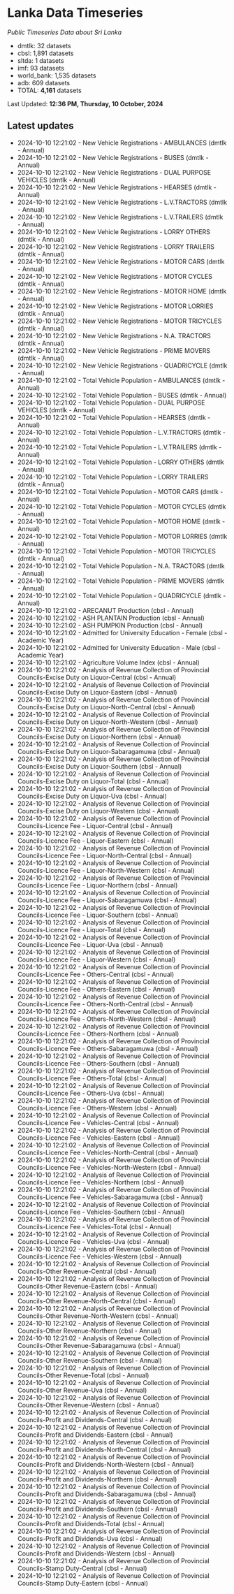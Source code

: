# Lanka Data Timeseries
*Public Timeseries Data about Sri Lanka*

* dmtlk: 32 datasets
* cbsl: 1,891 datasets
* sltda: 1 datasets
* imf: 93 datasets
* world_bank: 1,535 datasets
* adb: 609 datasets
* TOTAL: **4,161** datasets

Last Updated: **12:36 PM, Thursday, 10 October, 2024**

## Latest updates

* 2024-10-10 12:21:02 - New Vehicle Registrations - AMBULANCES (dmtlk - Annual)
* 2024-10-10 12:21:02 - New Vehicle Registrations - BUSES (dmtlk - Annual)
* 2024-10-10 12:21:02 - New Vehicle Registrations - DUAL PURPOSE VEHICLES (dmtlk - Annual)
* 2024-10-10 12:21:02 - New Vehicle Registrations - HEARSES (dmtlk - Annual)
* 2024-10-10 12:21:02 - New Vehicle Registrations - L.V.TRACTORS (dmtlk - Annual)
* 2024-10-10 12:21:02 - New Vehicle Registrations - L.V.TRAILERS (dmtlk - Annual)
* 2024-10-10 12:21:02 - New Vehicle Registrations - LORRY OTHERS (dmtlk - Annual)
* 2024-10-10 12:21:02 - New Vehicle Registrations - LORRY TRAILERS (dmtlk - Annual)
* 2024-10-10 12:21:02 - New Vehicle Registrations - MOTOR CARS (dmtlk - Annual)
* 2024-10-10 12:21:02 - New Vehicle Registrations - MOTOR CYCLES (dmtlk - Annual)
* 2024-10-10 12:21:02 - New Vehicle Registrations - MOTOR HOME (dmtlk - Annual)
* 2024-10-10 12:21:02 - New Vehicle Registrations - MOTOR LORRIES (dmtlk - Annual)
* 2024-10-10 12:21:02 - New Vehicle Registrations - MOTOR TRICYCLES (dmtlk - Annual)
* 2024-10-10 12:21:02 - New Vehicle Registrations - N.A. TRACTORS (dmtlk - Annual)
* 2024-10-10 12:21:02 - New Vehicle Registrations - PRIME MOVERS (dmtlk - Annual)
* 2024-10-10 12:21:02 - New Vehicle Registrations - QUADRICYCLE (dmtlk - Annual)
* 2024-10-10 12:21:02 - Total Vehicle Population - AMBULANCES (dmtlk - Annual)
* 2024-10-10 12:21:02 - Total Vehicle Population - BUSES (dmtlk - Annual)
* 2024-10-10 12:21:02 - Total Vehicle Population - DUAL PURPOSE VEHICLES (dmtlk - Annual)
* 2024-10-10 12:21:02 - Total Vehicle Population - HEARSES (dmtlk - Annual)
* 2024-10-10 12:21:02 - Total Vehicle Population - L.V.TRACTORS (dmtlk - Annual)
* 2024-10-10 12:21:02 - Total Vehicle Population - L.V.TRAILERS (dmtlk - Annual)
* 2024-10-10 12:21:02 - Total Vehicle Population - LORRY OTHERS (dmtlk - Annual)
* 2024-10-10 12:21:02 - Total Vehicle Population - LORRY TRAILERS (dmtlk - Annual)
* 2024-10-10 12:21:02 - Total Vehicle Population - MOTOR CARS (dmtlk - Annual)
* 2024-10-10 12:21:02 - Total Vehicle Population - MOTOR CYCLES (dmtlk - Annual)
* 2024-10-10 12:21:02 - Total Vehicle Population - MOTOR HOME (dmtlk - Annual)
* 2024-10-10 12:21:02 - Total Vehicle Population - MOTOR LORRIES (dmtlk - Annual)
* 2024-10-10 12:21:02 - Total Vehicle Population - MOTOR TRICYCLES (dmtlk - Annual)
* 2024-10-10 12:21:02 - Total Vehicle Population - N.A. TRACTORS (dmtlk - Annual)
* 2024-10-10 12:21:02 - Total Vehicle Population - PRIME MOVERS (dmtlk - Annual)
* 2024-10-10 12:21:02 - Total Vehicle Population - QUADRICYCLE (dmtlk - Annual)
* 2024-10-10 12:21:02 - ARECANUT Production (cbsl - Annual)
* 2024-10-10 12:21:02 - ASH PLANTAIN Production (cbsl - Annual)
* 2024-10-10 12:21:02 - ASH PUMPKIN Production (cbsl - Annual)
* 2024-10-10 12:21:02 - Admitted for University Education - Female (cbsl - Academic Year)
* 2024-10-10 12:21:02 - Admitted for University Education - Male (cbsl - Academic Year)
* 2024-10-10 12:21:02 - Agriculture Volume Index (cbsl - Annual)
* 2024-10-10 12:21:02 - Analysis of Revenue Collection of Provincial Councils-Excise Duty on Liquor-Central (cbsl - Annual)
* 2024-10-10 12:21:02 - Analysis of Revenue Collection of Provincial Councils-Excise Duty on Liquor-Eastern (cbsl - Annual)
* 2024-10-10 12:21:02 - Analysis of Revenue Collection of Provincial Councils-Excise Duty on Liquor-North-Central (cbsl - Annual)
* 2024-10-10 12:21:02 - Analysis of Revenue Collection of Provincial Councils-Excise Duty on Liquor-North-Western (cbsl - Annual)
* 2024-10-10 12:21:02 - Analysis of Revenue Collection of Provincial Councils-Excise Duty on Liquor-Northern (cbsl - Annual)
* 2024-10-10 12:21:02 - Analysis of Revenue Collection of Provincial Councils-Excise Duty on Liquor-Sabaragamuwa (cbsl - Annual)
* 2024-10-10 12:21:02 - Analysis of Revenue Collection of Provincial Councils-Excise Duty on Liquor-Southern (cbsl - Annual)
* 2024-10-10 12:21:02 - Analysis of Revenue Collection of Provincial Councils-Excise Duty on Liquor-Total (cbsl - Annual)
* 2024-10-10 12:21:02 - Analysis of Revenue Collection of Provincial Councils-Excise Duty on Liquor-Uva (cbsl - Annual)
* 2024-10-10 12:21:02 - Analysis of Revenue Collection of Provincial Councils-Excise Duty on Liquor-Western (cbsl - Annual)
* 2024-10-10 12:21:02 - Analysis of Revenue Collection of Provincial Councils-Licence Fee - Liquor-Central (cbsl - Annual)
* 2024-10-10 12:21:02 - Analysis of Revenue Collection of Provincial Councils-Licence Fee - Liquor-Eastern (cbsl - Annual)
* 2024-10-10 12:21:02 - Analysis of Revenue Collection of Provincial Councils-Licence Fee - Liquor-North-Central (cbsl - Annual)
* 2024-10-10 12:21:02 - Analysis of Revenue Collection of Provincial Councils-Licence Fee - Liquor-North-Western (cbsl - Annual)
* 2024-10-10 12:21:02 - Analysis of Revenue Collection of Provincial Councils-Licence Fee - Liquor-Northern (cbsl - Annual)
* 2024-10-10 12:21:02 - Analysis of Revenue Collection of Provincial Councils-Licence Fee - Liquor-Sabaragamuwa (cbsl - Annual)
* 2024-10-10 12:21:02 - Analysis of Revenue Collection of Provincial Councils-Licence Fee - Liquor-Southern (cbsl - Annual)
* 2024-10-10 12:21:02 - Analysis of Revenue Collection of Provincial Councils-Licence Fee - Liquor-Total (cbsl - Annual)
* 2024-10-10 12:21:02 - Analysis of Revenue Collection of Provincial Councils-Licence Fee - Liquor-Uva (cbsl - Annual)
* 2024-10-10 12:21:02 - Analysis of Revenue Collection of Provincial Councils-Licence Fee - Liquor-Western (cbsl - Annual)
* 2024-10-10 12:21:02 - Analysis of Revenue Collection of Provincial Councils-Licence Fee - Others-Central (cbsl - Annual)
* 2024-10-10 12:21:02 - Analysis of Revenue Collection of Provincial Councils-Licence Fee - Others-Eastern (cbsl - Annual)
* 2024-10-10 12:21:02 - Analysis of Revenue Collection of Provincial Councils-Licence Fee - Others-North-Central (cbsl - Annual)
* 2024-10-10 12:21:02 - Analysis of Revenue Collection of Provincial Councils-Licence Fee - Others-North-Western (cbsl - Annual)
* 2024-10-10 12:21:02 - Analysis of Revenue Collection of Provincial Councils-Licence Fee - Others-Northern (cbsl - Annual)
* 2024-10-10 12:21:02 - Analysis of Revenue Collection of Provincial Councils-Licence Fee - Others-Sabaragamuwa (cbsl - Annual)
* 2024-10-10 12:21:02 - Analysis of Revenue Collection of Provincial Councils-Licence Fee - Others-Southern (cbsl - Annual)
* 2024-10-10 12:21:02 - Analysis of Revenue Collection of Provincial Councils-Licence Fee - Others-Total (cbsl - Annual)
* 2024-10-10 12:21:02 - Analysis of Revenue Collection of Provincial Councils-Licence Fee - Others-Uva (cbsl - Annual)
* 2024-10-10 12:21:02 - Analysis of Revenue Collection of Provincial Councils-Licence Fee - Others-Western (cbsl - Annual)
* 2024-10-10 12:21:02 - Analysis of Revenue Collection of Provincial Councils-Licence Fee - Vehicles-Central (cbsl - Annual)
* 2024-10-10 12:21:02 - Analysis of Revenue Collection of Provincial Councils-Licence Fee - Vehicles-Eastern (cbsl - Annual)
* 2024-10-10 12:21:02 - Analysis of Revenue Collection of Provincial Councils-Licence Fee - Vehicles-North-Central (cbsl - Annual)
* 2024-10-10 12:21:02 - Analysis of Revenue Collection of Provincial Councils-Licence Fee - Vehicles-North-Western (cbsl - Annual)
* 2024-10-10 12:21:02 - Analysis of Revenue Collection of Provincial Councils-Licence Fee - Vehicles-Northern (cbsl - Annual)
* 2024-10-10 12:21:02 - Analysis of Revenue Collection of Provincial Councils-Licence Fee - Vehicles-Sabaragamuwa (cbsl - Annual)
* 2024-10-10 12:21:02 - Analysis of Revenue Collection of Provincial Councils-Licence Fee - Vehicles-Southern (cbsl - Annual)
* 2024-10-10 12:21:02 - Analysis of Revenue Collection of Provincial Councils-Licence Fee - Vehicles-Total (cbsl - Annual)
* 2024-10-10 12:21:02 - Analysis of Revenue Collection of Provincial Councils-Licence Fee - Vehicles-Uva (cbsl - Annual)
* 2024-10-10 12:21:02 - Analysis of Revenue Collection of Provincial Councils-Licence Fee - Vehicles-Western (cbsl - Annual)
* 2024-10-10 12:21:02 - Analysis of Revenue Collection of Provincial Councils-Other Revenue-Central (cbsl - Annual)
* 2024-10-10 12:21:02 - Analysis of Revenue Collection of Provincial Councils-Other Revenue-Eastern (cbsl - Annual)
* 2024-10-10 12:21:02 - Analysis of Revenue Collection of Provincial Councils-Other Revenue-North-Central (cbsl - Annual)
* 2024-10-10 12:21:02 - Analysis of Revenue Collection of Provincial Councils-Other Revenue-North-Western (cbsl - Annual)
* 2024-10-10 12:21:02 - Analysis of Revenue Collection of Provincial Councils-Other Revenue-Northern (cbsl - Annual)
* 2024-10-10 12:21:02 - Analysis of Revenue Collection of Provincial Councils-Other Revenue-Sabaragamuwa (cbsl - Annual)
* 2024-10-10 12:21:02 - Analysis of Revenue Collection of Provincial Councils-Other Revenue-Southern (cbsl - Annual)
* 2024-10-10 12:21:02 - Analysis of Revenue Collection of Provincial Councils-Other Revenue-Total (cbsl - Annual)
* 2024-10-10 12:21:02 - Analysis of Revenue Collection of Provincial Councils-Other Revenue-Uva (cbsl - Annual)
* 2024-10-10 12:21:02 - Analysis of Revenue Collection of Provincial Councils-Other Revenue-Western (cbsl - Annual)
* 2024-10-10 12:21:02 - Analysis of Revenue Collection of Provincial Councils-Profit and Dividends-Central (cbsl - Annual)
* 2024-10-10 12:21:02 - Analysis of Revenue Collection of Provincial Councils-Profit and Dividends-Eastern (cbsl - Annual)
* 2024-10-10 12:21:02 - Analysis of Revenue Collection of Provincial Councils-Profit and Dividends-North-Central (cbsl - Annual)
* 2024-10-10 12:21:02 - Analysis of Revenue Collection of Provincial Councils-Profit and Dividends-North-Western (cbsl - Annual)
* 2024-10-10 12:21:02 - Analysis of Revenue Collection of Provincial Councils-Profit and Dividends-Northern (cbsl - Annual)
* 2024-10-10 12:21:02 - Analysis of Revenue Collection of Provincial Councils-Profit and Dividends-Sabaragamuwa (cbsl - Annual)
* 2024-10-10 12:21:02 - Analysis of Revenue Collection of Provincial Councils-Profit and Dividends-Southern (cbsl - Annual)
* 2024-10-10 12:21:02 - Analysis of Revenue Collection of Provincial Councils-Profit and Dividends-Total (cbsl - Annual)
* 2024-10-10 12:21:02 - Analysis of Revenue Collection of Provincial Councils-Profit and Dividends-Uva (cbsl - Annual)
* 2024-10-10 12:21:02 - Analysis of Revenue Collection of Provincial Councils-Profit and Dividends-Western (cbsl - Annual)
* 2024-10-10 12:21:02 - Analysis of Revenue Collection of Provincial Councils-Stamp Duty-Central (cbsl - Annual)
* 2024-10-10 12:21:02 - Analysis of Revenue Collection of Provincial Councils-Stamp Duty-Eastern (cbsl - Annual)